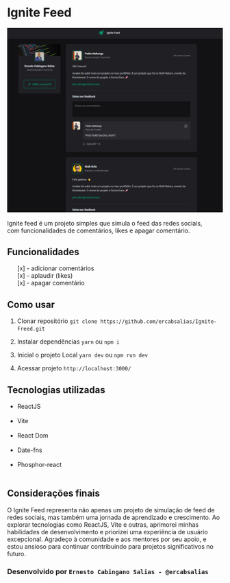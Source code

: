 # Ignite Feed

<img src="/wallpaper.png" alt="wallpaper do projeto ignite feed" />

Ignite feed é um projeto simples que simula o feed das redes sociais,<br> com funcionalidades de comentários, likes e apagar comentário.

## Funcionalidades

<ul>
  [x] - adicionar comentários<br>
  [x] - aplaudir (likes)<br>
  [x] - apagar comentário<br>
</ul>

## Como usar

1. Clonar repositório
   `git clone https://github.com/ercabsalias/Ignite-Freed.git `

2. Instalar dependências
   `yarn` ou `npm i`

3. Inicial o projeto Local
   `yarn dev` ou `npm run dev`

4. Acessar projeto
   `http://localhost:3000/`

## Tecnologias utilizadas

<ul>
  <li>ReactJS</li><br>
  <li>Vite</li><br>
  <li>React Dom</li><br>
  <li>Date-fns</li><br>
  <li>Phosphor-react</li><br>
</ul>

## Considerações finais

O Ignite Feed representa não apenas um projeto de simulação de feed de redes sociais, mas também uma jornada de aprendizado e crescimento. Ao explorar tecnologias como ReactJS, Vite e outras, aprimorei minhas habilidades de desenvolvimento e priorizei uma experiência de usuário excepcional. Agradeço à comunidade e aos mentores por seu apoio, e estou ansioso para continuar contribuindo para projetos significativos no futuro.

### Desenvolvido por `Ernesto Cabingano Salias - @ercabsalias`
